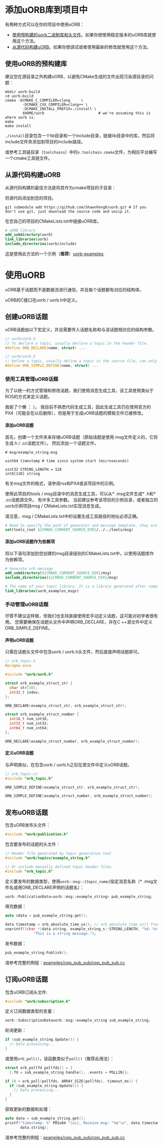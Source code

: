 # 添加uORB库到项目中

有两种方式可以在你的项目中使用uORB：

* [使用预构建的uorb二进制库和头文件](#使用uORB的预构建库)。如果你想使用稳定版本的uORB库就使用这个方法。
* [从源代码构建uORB](#从源代码构建uORB)。如果你想调试或者使用最新的修改就使用这个方法。

## 使用uORB的预构建库

建议您在源目录之外构建uORB，以避免CMake生成的文件出现污染源目录的问题：

```shell
mkdir uorb-build
cd uorb-build
cmake -DCMAKE_C_COMPILER=clang     \
        -DCMAKE_CXX_COMPILER=clang++ \
        -DCMAKE_INSTALL_PREFIX=./install \
        $HOME/uorb                         # we're assuming this is where uorb is.
make
make install
```

`./install`目录包含一个lib目录和一个include目录，链接lib目录中的库，然后将include文件夹添加到项目的include路径。

或参考工具链目录（`toolchains`）中的`x.toolchain.cmake`文件，为相应平台编写一个cmake工具链文件。

## 从源代码构建uORB

从源代码构建的最佳方法是将其作为cmake项目的子目录：

将源代码添加到您的项目。

```shell
git submodule add https://github.com/ShawnFeng0/uorb.git # If you don't use git, just download the source code and unzip it.
```

在您自己的项目的CMakeLists.txt中链接uORB库。

```cmake
# uORB library
add_subdirectory(uorb)
link_libraries(uorb)
include_directories(uorb/include)
```

这是使用此方法的一个示例（**推荐**）[uorb-examples](https://github.com/ShawnFeng0/uorb-examples.git).

# 使用uORB

uORB基于话题而不是数据流进行通信，并且每个话题都有对应的结构体。

uORB的C接口在uorb / uorb.h中定义。

## 创建uORB话题

uORB话题由以下宏定义，并且需要传入话题名称和与该话题相对应的结构参数。

```C++
// uorb/uorb.h
// To declare a topic, usually declare a topic in the header file.
#define ORB_DECLARE(name, struct) ...
```

```C++
// uorb/uorb.h
// Define a topic, usually define a topic in the source file, can only be defined once and need to be compiled in the C++ source file (*.cpp/*.cc)
#define ORB_SIMPLE_DEFINE(name, struct) ...
```

### 使用工具管理uORB话题

为了以统一的方式管理和修改话题，我们使用消息生成工具，该工具使用类似于ROS的方式来定义话题。

我偷了个懒 ： ）。 我目前不熟悉代码生成工具，因此生成工具仍在使用官方的PX4（可能会在以后删除），但是用于生成uORB话题的模板文件已被修改。

#### 添加uORB话题

首先，创建一个文件夹来存储uORB话题（原始话题是使用.msg文件定义的，它将生成.h / .cc话题文件）。 然后添加一个话题文件。

```
# msg/example_string.msg

uint64 timestamp # time since system start (microseconds)

uint32 STRING_LENGTH = 128
int8[128] string
```

有关msg文件的格式，请参阅ros和PX4或该项目中的示例。

使用此项目的tools / msg目录中的消息生成工具，可以从* .msg文件生成* .h和* .cc话题源文件。 有许多工具参数。 当前建议参考该项目的示例目录，或者独立的uorb示例项目msg / CMakeLists.txt实现消息生成。

请注意，msg / CMakeLists.txt中的设置生成工具路径的地址必须正确。

```Cmake
# Need to specify the path of generator and message template, they are in the tools/msg directory of this project.
set(tools_root ${CMAKE_CURRENT_SOURCE_DIR}/../../tools/msg)
```

#### 添加uORB话题作为依赖项

将以下语句添加到您创建的msg目录级别的CMakeLists.txt中，以使用话题库作为依赖项。

```cmake
# Generate orb message
add_subdirectory(${CMAKE_CURRENT_SOURCE_DIR}/msg)
include_directories(${CMAKE_CURRENT_SOURCE_DIR}/msg)

# The name of your topic library. It is a library generated after compiling all [topic].cc files. Please refer to the example implementation for details.
link_libraries(uorb_examples_msgs)
```

### 手动管理uORB话题

尽管不建议这样做，但我们也支持直接使用宏手动定义话题，这可能对初学者很有用。 您需要确保在话题头文件中声明ORB_DECLARE，并在C ++源文件中定义ORB_SIMPLE_DEFINE。

#### 声明uORB话题

只需在话题头文件中包含uorb / uorb.h头文件，然后直接声明话题即可。

```C++
// orb_topic.h
#pragma once

#include "uorb/uorb.h"

struct orb_example_struct_str {
  char str[30];
  int32_t index;
};

ORB_DECLARE(example_struct_str, orb_example_struct_str);

struct orb_example_struct_number {
  int16_t num_int16;
  int32_t num_int32;
  int64_t num_int64;
};

ORB_DECLARE(example_struct_number, orb_example_struct_number);
```

#### 定义uORB话题

与声明类似，在包含uorb / uorb.h之后在源文件中定义uORB话题。

```C++
// orb_topic.cc
#include "orb_topic.h"

ORB_SIMPLE_DEFINE(example_struct_str, orb_example_struct_str);

ORB_SIMPLE_DEFINE(example_struct_number, orb_example_struct_number);
```

## 发布uORB话题

包含uORB发布头文件：

```C++
#include "uorb/publication.h"
```

包含要发布的话题的头文件：

```c++
// Header file generated by topic generation tool
#include "uorb/topics/example_string.h"

// Or include manually defined topic header files
#include "orb_topic.h"
```

定义要发布的数据类型，使用`uorb::msg::{topic_name}`指定消息名称（* .msg文件名或用ORB_DECLARE声明的话题名）：

```c++
uorb::PublicationData<uorb::msg::example_string> pub_example_string;
```

填充数据：

```C++
auto &data = pub_example_string.get();

data.timestamp = orb_absolute_time_us(); // orb_absolute_time_us() from "uorb/abs_time.h"
snprintf((char *)data.string, example_string_s::STRING_LENGTH, "%d: %s", i,
             "This is a string message.");
```
发布数据：

```c++
pub_example_string.Publish();
```

请参考完整的例程：[examples/cpp_pub_sub/cpp_pub_sub.cc](../examples/cpp_pub_sub/cpp_pub_sub.cc) 

## 订阅uORB话题

包含uORB订阅头文件:

```c++
#include "uorb/subscription.h"
```

定义订阅数据类型的变量：

```c++
uorb::SubscriptionDatauorb::msg::example_string sub_example_string;
```

轮询更新：

```c++
if (sub_example_string.Update()) {
  // Data processing...
}
```

或使用`orb_poll()`，该函数类似于`poll()`（推荐此用法）：

```c++
struct orb_pollfd pollfds[] = {
  {.fd = sub_example_string.handle(), .events = POLLIN}};

if (0 < orb_poll(pollfds, ARRAY_SIZE(pollfds), timeout_ms)) {
  if (sub_example_string.Update()) {
    // Data processing...
  }
}
```

获取更新的数据和处理：

```c++
auto data = sub_example_string.get();
printf("timestamp: %" PRIu64 "[us], Receive msg: "%s"\n", data.timestamp,
       data.string);
```

请参考完整的例程：[examples/cpp_pub_sub/cpp_pub_sub.cc](../examples/cpp_pub_sub/cpp_pub_sub.cc)


